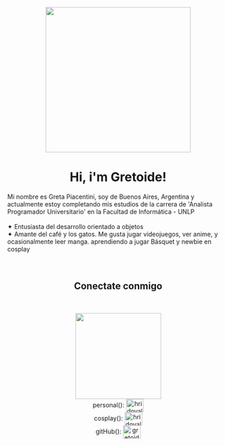 <p align="center">
   <img src="https://gmgard.com/Images/Avatar/mimozhihuang.gif?636893279189100000" width = "330px">
</p>
<h1 align="center">Hi, i'm Gretoide!</h1>
Mi nombre es Greta Piacentini, soy de Buenos Aires, Argentina y actualmente estoy completando mis estudios de la carrera de 'Analista Programador Universitario' en la <ahref="https://www.info.unlp.edu.ar/">Facultad de Informática - UNLP </a>
<br></br>
✦ Entusiasta del desarrollo orientado a objetos<br>
✦ Amante del café y los gatos. Me gusta jugar videojuegos, ver anime, y ocasionalmente leer manga. aprendiendo a jugar Básquet y newbie en cosplay<br></br>
<br>
<h2 align = "center">Conectate conmigo</h2>
<br>
<p align = "center">
   <img src="https://marusheik.files.wordpress.com/2018/11/54d945108a7b4db8a90d90fd03e34876.gif" width="195px"><br>
personal():  <a href="https://instagram.com/gretoide_" target="blank"><img align="center" src="https://raw.githubusercontent.com/rahuldkjain/github-profile-readme-generator/master/src/images/icons/Social/instagram.svg" alt="hridoyalhazard" height="30" width="40" /></a><br>
 cosplay():  <a href="https://instagram.com/gretoide.cos" target="blank"><img align="center" src="https://raw.githubusercontent.com/rahuldkjain/github-profile-readme-generator/master/src/images/icons/Social/instagram.svg" alt="hridoyalhazard" height="30" width="40" /></a><br>
 gitHub():  <a href="https://github.com/gretoide" target="blank"><img align="center" src="https://raw.githubusercontent.com/rahuldkjain/github-profile-readme-generator/master/src/images/icons/Social/github.svg" alt="gretoide" height="30" width="40" /></a><br>
</p>
<br>

